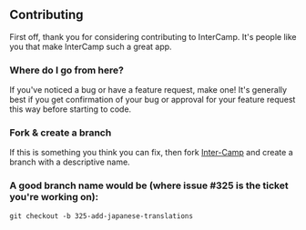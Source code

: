 ## Contributing
First off, thank you for considering contributing to InterCamp. It's people like you that make InterCamp such a great app.

### Where do I go from here?
If you've noticed a bug or have a feature request, make one! It's generally best if you get confirmation of your bug or approval for your feature request this way before starting to code.

### Fork & create a branch
If this is something you think you can fix, then fork [Inter-Camp](https://github.com/Inter-Camp/InterCamp) and create a branch with a descriptive name.

### A good branch name would be (where issue #325 is the ticket you're working on):

`` git checkout -b 325-add-japanese-translations ``
